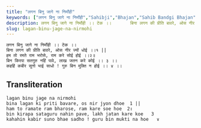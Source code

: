 ```yaml
---
title: "लगन बिनु जागे ना निर्मोही"
keywords: ["लगन बिनु जागे ना निर्मोही","Sahibji","Bhajan","Sahib Bandgi Bhajan","Sant Kabir Bhajan","bhajan lyrics","साहिब बंदगी भजन","भजन"]
description: लगन बिनु जागे ना निर्मोही ।। टेक ।।       बिना लगन की प्रीति बावरे, ओस नीर ज्यों धोई ।।१ ||       हम तो रमते राम भरोसे, राम करे सोई होई ।।२॥       ब
slug: lagan-binu-jage-na-nirmohi
---
```


  
    लगन बिनु जागे ना निर्मोही ।। टेक ।।  
    बिना लगन की प्रीति बावरे, ओस नीर ज्यों धोई ।।१ ||  
    हम तो रमते राम भरोसे, राम करे सोई होई ।।२॥  
    बिन किरपा सतगुरु नहिं पावे, लाख जतन करे कोई ।। ३ ।।  
    कहहिं कबीर सुनो भाई साधो ! गुरु बिन मुक्ति न होई ।। ४ ।।  


## Transliteration

  
    lagan binu jage na nirmohi      
    bina lagan ki priti bavare, os nir jyon dhoe  1 ||  
    ham to ramate ram bharose, ram kare soe hoe  2॥  
    bin kirapa sataguru nahin pave, lakh jatan kare koe   3    
    kahahin kabir suno bhae sadho ! guru bin mukti na hoe   ४    

  
